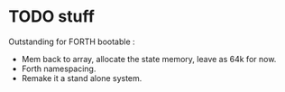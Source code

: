 # TODO stuff

Outstanding for FORTH bootable :

- Mem back to array, allocate the state memory, leave as 64k for now.
- Forth namespacing.
- Remake it a stand alone system.
